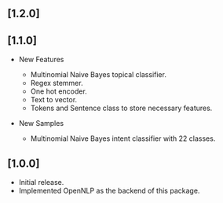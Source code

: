## [1.2.0]

## [1.1.0]

- New Features
  - Multinomial Naive Bayes topical classifier.
  - Regex stemmer.
  - One hot encoder.
  - Text to vector.
  - Tokens and Sentence class to store necessary features.

- New Samples
  - Multinomial Naive Bayes intent classifier with 22 classes.

## [1.0.0]

- Initial release.
- Implemented OpenNLP as the backend of this package.